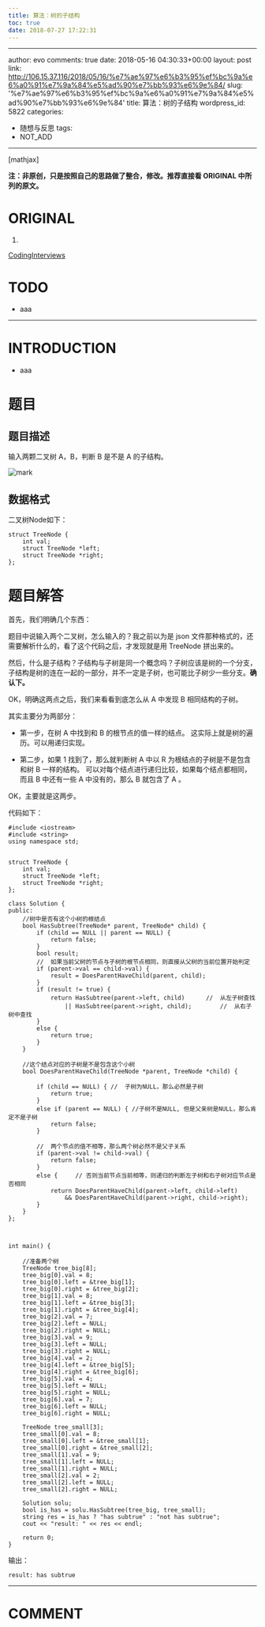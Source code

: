 ```yaml
---
title: 算法：树的子结构
toc: true
date: 2018-07-27 17:22:31
---
```

---
author: evo
comments: true
date: 2018-05-16 04:30:33+00:00
layout: post
link: http://106.15.37.116/2018/05/16/%e7%ae%97%e6%b3%95%ef%bc%9a%e6%a0%91%e7%9a%84%e5%ad%90%e7%bb%93%e6%9e%84/
slug: '%e7%ae%97%e6%b3%95%ef%bc%9a%e6%a0%91%e7%9a%84%e5%ad%90%e7%bb%93%e6%9e%84'
title: 算法：树的子结构
wordpress_id: 5822
categories:
- 随想与反思
tags:
- NOT_ADD
---

<!-- more -->

[mathjax]

**注：非原创，只是按照自己的思路做了整合，修改。推荐直接看 ORIGINAL 中所列的原文。**


# ORIGINAL






  1.


[CodingInterviews](https://github.com/gatieme/CodingInterviews)







# TODO






  * aaa





* * *





# INTRODUCTION






  * aaa




# 题目




## **题目描述**


输入两颗二叉树 A，B，判断 B 是不是 A 的子结构。

![mark](http://pacdb2bfr.bkt.clouddn.com/blog/image/180727/A13dki3FcK.png?imageslim)

## 数据格式


二叉树Node如下：


    struct TreeNode {
    	int val;
    	struct TreeNode *left;
    	struct TreeNode *right;
    };




# 题目解答


首先，我们明确几个东西：

题目中说输入两个二叉树，怎么输入的？我之前以为是 json 文件那种格式的，还需要解析什么的，看了这个代码之后，才发现就是用 TreeNode 拼出来的。

然后，什么是子结构？子结构与子树是同一个概念吗？子树应该是树的一个分支，子结构是树的连在一起的一部分，并不一定是子树，也可能比子树少一些分支。**确认下。**

OK，明确这两点之后，我们来看看到底怎么从 A 中发现 B 相同结构的子树。

其实主要分为两部分：




  * 第一步，在树 A 中找到和 B 的根节点的值一样的结点。 这实际上就是树的遍历。可以用递归实现。


  * 第二步，如果 1 找到了，那么就判断树 A 中以 R 为根结点的子树是不是包含和树 B 一样的结构。 可以对每个结点进行递归比较，如果每个结点都相同，而且 B 中还有一些 A 中没有的，那么 B 就包含了 A 。


OK，主要就是这两步。



代码如下：


    #include <iostream>
    #include <string>
    using namespace std;


    struct TreeNode {
    	int val;
    	struct TreeNode *left;
    	struct TreeNode *right;
    };

    class Solution {
    public:
    	//树中是否有这个小树的根结点
    	bool HasSubtree(TreeNode* parent, TreeNode* child) {
    		if (child == NULL || parent == NULL) {
    			return false;
    		}
    		bool result;
    		//  如果当前父树的节点与子树的根节点相同，则直接从父树的当前位置开始判定
    		if (parent->val == child->val) {
    			result = DoesParentHaveChild(parent, child);
    		}
    		if (result != true) {
    			return HasSubtree(parent->left, child)      //  从左子树查找
    				|| HasSubtree(parent->right, child);        //  从右子树中查找
    		}
    		else {
    			return true;
    		}
    	}

    	//这个结点对应的子树是不是包含这个小树
    	bool DoesParentHaveChild(TreeNode *parent, TreeNode *child) {

    		if (child == NULL) { //  子树为NULL，那么必然是子树
    			return true;
    		}
    		else if (parent == NULL) { //子树不是NULL, 但是父亲树是NULL，那么肯定不是子树
    			return false;
    		}

    		//  两个节点的值不相等，那么两个树必然不是父子关系
    		if (parent->val != child->val) {
    			return false;
    		}
    		else {     // 否则当前节点当前相等，则递归的判断左子树和右子树对应节点是否相同
    			return DoesParentHaveChild(parent->left, child->left)
    				&& DoesParentHaveChild(parent->right, child->right);
    		}
    	}
    };



    int main() {

    	//准备两个树
    	TreeNode tree_big[8];
    	tree_big[0].val = 8;
    	tree_big[0].left = &tree_big[1];
    	tree_big[0].right = &tree_big[2];
    	tree_big[1].val = 8;
    	tree_big[1].left = &tree_big[3];
    	tree_big[1].right = &tree_big[4];
    	tree_big[2].val = 7;
    	tree_big[2].left = NULL;
    	tree_big[2].right = NULL;
    	tree_big[3].val = 9;
    	tree_big[3].left = NULL;
    	tree_big[3].right = NULL;
    	tree_big[4].val = 2;
    	tree_big[4].left = &tree_big[5];
    	tree_big[4].right = &tree_big[6];
    	tree_big[5].val = 4;
    	tree_big[5].left = NULL;
    	tree_big[5].right = NULL;
    	tree_big[6].val = 7;
    	tree_big[6].left = NULL;
    	tree_big[6].right = NULL;

    	TreeNode tree_small[3];
    	tree_small[0].val = 8;
    	tree_small[0].left = &tree_small[1];
    	tree_small[0].right = &tree_small[2];
    	tree_small[1].val = 9;
    	tree_small[1].left = NULL;
    	tree_small[1].right = NULL;
    	tree_small[2].val = 2;
    	tree_small[2].left = NULL;
    	tree_small[2].right = NULL;

    	Solution solu;
    	bool is_has = solu.HasSubtree(tree_big, tree_small);
    	string res = is_has ? "has subtrue" : "not has subtrue";
    	cout << "result: " << res << endl;

    	return 0;
    }


输出：


    result: has subtrue
















* * *





# COMMENT
